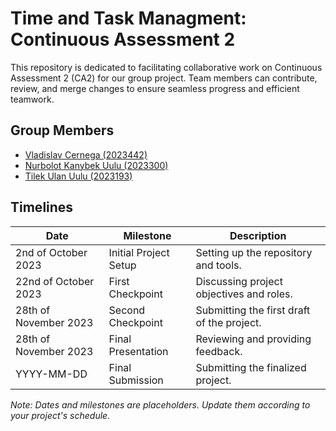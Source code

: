
# Time and Task Managment: Continuous Assessment 2

This repository is dedicated to facilitating collaborative work on Continuous Assessment 2 (CA2) for our group project. Team members can contribute, review, and merge changes to ensure seamless progress and efficient teamwork.


## Group Members

- [Vladislav Cernega (2023442)](https://www.github.com/wolketich)
- [Nurbolot Kanybek Uulu (2023300)](https://www.github.com/Nurbolot11)
- [Tilek Ulan Uulu (2023193)](https://www.github.com/tommyexx)


## Timelines

| Date       | Milestone                               | Description                               |
|------------|-----------------------------------------|-------------------------------------------|
| 2nd of October 2023 | Initial Project Setup                   | Setting up the repository and tools.      |
| 22nd of October 2023 | First Checkpoint                      | Discussing project objectives and roles.  |
| 28th of November 2023 | Second Checkpoint                        | Submitting the first draft of the project.|
| 28th of November 2023 | Final Presentation                             | Reviewing and providing feedback.         |
| YYYY-MM-DD | Final Submission                        | Submitting the finalized project.         |

*Note: Dates and milestones are placeholders. Update them according to your project's schedule.*
